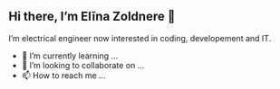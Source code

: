 ## Hi there, I’m Elīna Zoldnere 👋 ##

I’m electrical engineer now interested in coding, developement and IT.

- 🌱 I’m currently learning ...
- 💞️ I’m looking to collaborate on ...
- 📫 How to reach me ...

<!---
ElinaZoldnere/ElinaZoldnere is a ✨ special ✨ repository because its `README.md` (this file) appears on your GitHub profile.
You can click the Preview link to take a look at your changes.
--->
